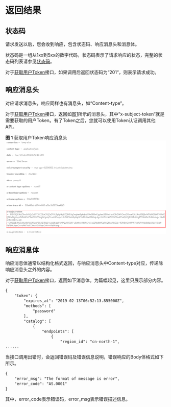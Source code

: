# 返回结果<a name="iam_02_0511"></a>

## 状态码<a name="section968114282311"></a>

请求发送以后，您会收到响应，包含状态码、响应消息头和消息体。

状态码是一组从1xx到5xx的数字代码，状态码表示了请求响应的状态，完整的状态码列表请参见[状态码](状态码.md)。

对于[获取用户Token](zh-cn_topic_0163397778.md)接口，如果调用后返回状态码为“201“，则表示请求成功。

## 响应消息头<a name="section7804143005810"></a>

对应请求消息头，响应同样也有消息头，如“Content-type“。

对于[获取用户Token](zh-cn_topic_0163397778.md)接口，返回如[图1](#fig4865141011511)所示的消息头，其中“x-subject-token“就是需要获取的用户Token。有了Token之后，您就可以使用Token认证调用其他API。

**图 1**  获取用户Token响应消息头<a name="fig4865141011511"></a>  
![](figures/获取用户Token响应消息头.png "获取用户Token响应消息头")

## 响应消息体<a name="section034615592583"></a>

响应消息体通常以结构化格式返回，与响应消息头中Content-type对应，传递除响应消息头之外的内容。

对于[获取用户Token](zh-cn_topic_0163397778.md)接口，返回如下消息体。为篇幅起见，这里只展示部分内容。

```
{
    "token": {
        "expires_at": "2019-02-13T06:52:13.855000Z",
        "methods": [
            "password"
        ],
        "catalog": [
            {
                "endpoints": [
                    {
                        "region_id": "cn-north-1",
......
```

当接口调用出错时，会返回错误码及错误信息说明，错误响应的Body体格式如下所示。

```
{
    "error_msg": "The format of message is error",
    "error_code": "AS.0001"
}
```

其中，error\_code表示错误码，error\_msg表示错误描述信息。

